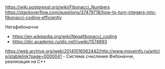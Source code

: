 
https://wiki.postgresql.org/wiki/Fibonacci_Numbers
https://stackoverflow.com/questions/37479718/how-to-turn-integers-into-fibonacci-coding-efficiently

Негафибоначчи
* https://en.wikipedia.org/wiki/Negafibonacci_coding
* https://dic.academic.ru/dic.nsf/ruwiki/1574893

https://web.archive.org/web/20141016062442/http://www.moveinfo.ru/article/stablelink?page=0000041 - Система счисления Фибоначчи, реализация на C++
